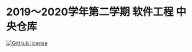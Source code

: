 # 2019～2020学年第二学期 软件工程 中央仓库

[![GitHub license](https://img.shields.io/github/license/Dragon1573/Software-Project?label=License)](https://github.com/Dragon1573/Software-Project/LICENSE)

